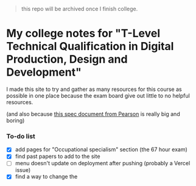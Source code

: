 > this repo will be archived once I finish college.

# My college notes for "T-Level Technical Qualification in Digital Production, Design and Development"
I made this site to try and gather as many resources for this course as possible in one place because the exam board give out little to no helpful resources.

(and also because [this spec document from Pearson](https://qualifications.pearson.com/content/dam/pdf/TLevels/digital/2020/specification-and-sample-assessments/t-level-tq-in-digital-production-design-and-development-spec1.pdf) is really big and boring)

### To-do list
- [X] add pages for "Occupational specialism" section (the 67 hour exam)
- [X] find past papers to add to the site
- [ ] menu doesn't update on deployment after pushing (probably a Vercel issue)
- [X] find a way to change the <title> tag so it doesn't say "- Nextra" on every page
- [ ] no idea how to add a favicon to this lol

### Forking this project
This site uses a template for creating documentation with [Nextra](https://nextra.site). So, instead of forking this repo, you can click the "Use this template" option on [shuding/nextra-docs-template](https://github.com/shuding/nextra-docs-template) to create your own website with the theme.

#### After downloading the repo locally
First, run `pnpm i` to install the dependencies.

Then, run `pnpm dev` to start the development server and visit localhost:3000.
